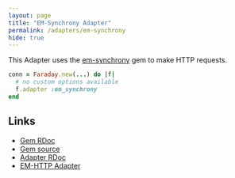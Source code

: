 ```yaml
---
layout: page
title: "EM-Synchrony Adapter"
permalink: /adapters/em-synchrony
hide: true
---
```


This Adapter uses the [em-synchrony][rdoc] gem to make HTTP requests.

```ruby
conn = Faraday.new(...) do |f|
  # no custom options available
  f.adapter :em_synchrony
end
```

## Links

* [Gem RDoc][rdoc]
* [Gem source][src]
* [Adapter RDoc][adapter_rdoc]
* [EM-HTTP Adapter](./em-http.md)

[rdoc]: https://www.rubydoc.info/gems/em-synchrony
[src]: https://github.com/igrigorik/em-synchrony
[adapter_rdoc]: https://www.rubydoc.info/gems/faraday/Faraday/Adapter/EMSynchrony
